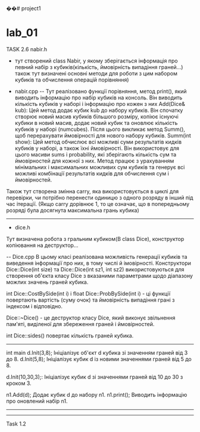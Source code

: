 ��#   p r o j e c t 1 

# lab_01
TASK 2.6
nabir.h
- тут створений class Nabir, у якому зберігається інформація про певний набір з кубиків(кількість, ймовірність випадіння граней...)
також тут визначені основні методи для роботи з цим набором кубиків та обчислення операцій порівняння)

- nabir.cpp 
-- Тут реалізовано функції порівняння, метод print(), який виводить інформацію про набір кубиків на консоль.
 Він виводить кількість кубиків у наборі і інформацію про кожен з них
Add(Dice& kub): Цей метод додає кубик kub до набору кубиків. Він спочатку створює новий масив кубиків більшого розміру,
 копіює існуючі кубики в новий масив, додає новий кубик та оновлює кількість кубиків у наборі (numcubes). Після цього викликає метод Summ(), щоб перерахувати ймовірності для нового набору кубиків.
Summ(int show): Цей метод обчислює всі можливі суми результатів кидків кубиків у наборі, а також їхні ймовірності. Він використовує для цього масиви sums і probability, які зберігають кількість сум та ймовірностей для кожної з них.
 Метод працює з урахуванням мінімальних і максимальних можливих сум кубиків та генерує всі можливі комбінації результатів кидків для обчислення сум і ймовірностей.

Також тут створена змінна carry, яка використовується в циклі для перевірки, чи потрібно перенести одиницю з одного розряду в інший під час ітерації.
 (Якщо carry дорівнює 1, то це означає, що в попередньому розряді була досягнута максимальна грань кубика)

-----------------------------------------------------
- dice.h

Тут визначена робота з гральним кубиком(В class Dice), конструктор копіювання на деструктор...

-- Dice.cpp
В цьому класі реалізована можливість генерації кубиків та виведення інформації про них, в тому числі й імовірності.
Конструктори Dice::Dice(int size) та Dice::Dice(int sz1, int sz2) використовуються для створення об'єкта класу Dice з вказаними параметрами щодо діапазону можлих значень граней кубика.

int Dice::CostBySide(int i) і float Dice::ProbBySide(int i) - ці функції повертають вартість (суму очок) та ймовірність випадіння грані з індексом i відповідно.

Dice::~Dice() - це деструктор класу Dice, який виконує звільнення пам'яті, виділеної для збереження граней і ймовірностей.

int Dice::sides() повертає кількість граней кубика.

------------------------------
int main
d.Init(3,8); Ініціалізує об'єкт d кубика зі значенням граней від 3 до 8.
d.Init(5,8); Ініціалізує кубик d із новими значеннями граней від 5 до 8.

d.Init(10,30,3);: Ініціалізує кубик d зі значеннями граней від 10 до 30 з кроком 3.

n1.Add(d); Додає кубик d до набору n1.
n1.print(); Виводить інформацію про оновлений набір n1.

------------------------------------------------------------------------------------------------------------------------------------------
------------------------------------------------------------------------------------------------------------------------------------------

Task 1.2

